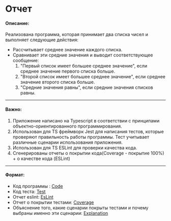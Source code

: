 # Отчет

#### Описание:

Реализована программа, которая принимает два списка чисел и выполняет следующие действия:

- Рассчитывает среднее значение каждого списка.
- Сравнивает эти средние значения и выводит соответствующее сообщение:
  1. "Первый список имеет большее среднее значение", если среднее значение первого списка больше.
  2. "Второй список имеет большее среднее значение", если среднее значение второго списка больше.
  3. "Средние значения равны", если средние значения списков равны.

---
#### Важно:

1. Приложение написано на Typescript в соответствии с принципами объектно-ориентированного программирования.
2. Использован для TS фреймворк Jest для написания тестов, которые проверяют правильность работы программы. Тест учитывает различные сценарии использования приложения.
3. Использован для TS ESLint для проверки качества кода.
4. Сгенерированы отчеты о покрытии кода(Coverage - покрытие 100%) + о качестве кода (ESLint)
---

#### Формат:
- Код программы : [Code](https://github.com/RomanMenshikov92/Unit_tests_GB/blob/main/hw_6/src/main.ts)
- Код теста: [Test](https://github.com/RomanMenshikov92/Unit_tests_GB/blob/main/hw_6/tests/main.test.ts)
- Отчет eslint: [EsLint](https://github.com/RomanMenshikov92/Unit_tests_GB/tree/main/hw_6/report/eslint)
- Отчет о покрытии тестами: [Coverage](https://github.com/RomanMenshikov92/Unit_tests_GB/tree/main/hw_6/report/coverage)
- Объяснение того, какие сценарии покрыты тестами и почему выбраны именно эти сценарии: [Explanation](https://github.com/RomanMenshikov92/Unit_tests_GB/blob/main/hw_6/report/explanation.txt)
